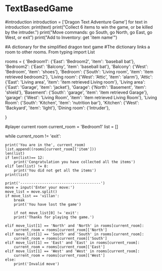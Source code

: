 # TextBasedGame
#introduction
introduction = ['Dragon Text Adventure Game']
for text in introduction:
    print(text)
print("Collect 6 items to win the game, or be killed by the intruder.")
print("Move commands: go South, go North, go East, go West, or exit")
print("Add to Inventory: get 'item name'")



#A dictionary for the simplified dragon text game
#The dictionary links a room to other rooms. From typing import List

rooms = {
    'Bedroom1': {'East': 'Bedroom2', 'item': 'baseball bat'},
    'Bedroom2': {'East': 'Balcony', 'item': 'baseball bat'},
    'Balcony': {'West': 'Bedroom', 'item': 'shoes'},
    'Bedroom': {'South': 'Living room', 'item': 'item retrieved bedroom2'},
    'Living room': {'West': 'Attic', 'item': 'alarm'},
    'Attic': {'East': 'Living area', 'item': 'item retrieved Living room'},
    'Living area': {'East': 'Garage', 'item': 'jacket'},
    'Garage': {'North': 'Basement', 'item': 'shield'},
    'Basement': {'South': 'garage', 'item': 'item retrieved Garage'},
    'garage': {'West': 'Living Room', 'item': 'item retrieved Living Room'},
    'Living Room': {'South': 'Kitchen', 'item': 'nutrition bar'},
    'Kitchen': {'West': 'Backyard', 'item': 'light'},
    'Dining room': {'Intruder'},

}



#player current room
current_room = 'Bedroom1'
list = []





while current_room != 'exit':

    print('You are in the', current_room)
    list.append((rooms[current_room]['item']))
    len(list)
    if len(list)== 12:
        print('Congratulation you have collected all the items')
    elif len(list) != 8:
        print('You did not get all the items')
    print(list)

    print('-------------------------------------')
    move = input('Enter your move:')
    move_list = move.split()
    if move_list == 'villan':
        break
        print('You have lost the game')

        if not move_list[0] != 'exit':
        print('Thanks for playing the game.')

    elif move_list[1] == 'North' and 'North' in rooms[current_room]:
        current_room = rooms[current_room]['North']
    elif move_list[1] == 'South' and 'South' in rooms[current_room]:
        current_room = rooms[current_room]['South']
    elif move_list[1] == 'East' and 'East' in rooms[current_room]:
        current_room = rooms[current_room]['East']
    elif move_list[1] == 'West' and 'West' in rooms[current_room]:
        current_room = rooms[current_room]['West']
    else:
        print('Invalid move')

    
